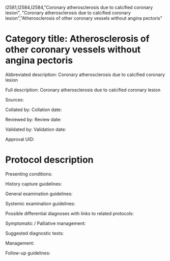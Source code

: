 I2581,I2584,I2584,"Coronary atherosclerosis due to calcified coronary lesion", "Coronary atherosclerosis due to calcified coronary lesion","Atherosclerosis of other coronary vessels without angina pectoris"
# Category title: Atherosclerosis of other coronary vessels without angina pectoris

Abbreviated description: Coronary atherosclerosis due to calcified coronary lesion

Full description: Coronary atherosclerosis due to calcified coronary lesion

Sources:

Collated by:
Collation date:

Reviewed by:
Review date:

Validated by:
Validation date:

Approval UID:

# Protocol description

Presenting conditions:

History capture guidelines:

General examination guidelines:

Systemic examination guidelines:

Possible differential diagnoses with links to related protocols:

Symptomatic / Palliative management:

Suggested diagnostic tests:

Management:

Follow-up guidelines:

